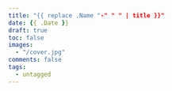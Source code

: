 ```yaml
---
title: "{{ replace .Name "-" " " | title }}"
date: {{ .Date }}
draft: true
toc: false
images: 
  - "/cover.jpg"
comments: false
tags: 
  - untagged
---
```


